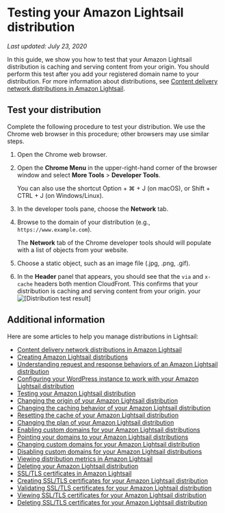 # Testing your Amazon Lightsail distribution<a name="amazon-lightsail-testing-distribution"></a>

 *Last updated: July 23, 2020* 

In this guide, we show you how to test that your Amazon Lightsail distribution is caching and serving content from your origin\. You should perform this test after you add your registered domain name to your distribution\. For more information about distributions, see [Content delivery network distributions in Amazon Lightsail](amazon-lightsail-content-delivery-network-distributions.md)\.

## Test your distribution<a name="testing-distributions"></a>

Complete the following procedure to test your distribution\. We use the Chrome web browser in this procedure; other browsers may use similar steps\.

1. Open the Chrome web browser\.

1. Open the **Chrome Menu** in the upper\-right\-hand corner of the browser window and select **More Tools** > **Developer Tools**\.

   You can also use the shortcut Option \+ ⌘ \+ J \(on macOS\), or Shift \+ CTRL \+ J \(on Windows/Linux\)\.

1. In the developer tools pane, choose the **Network** tab\.

1. Browse to the domain of your distribution \(e\.g\., `https://www.example.com`\)\.

   The **Network** tab of the Chrome developer tools should will populate with a list of objects from your website\. 

1. Choose a static object, such as an image file \(\.jpg, \.png, \.gif\)\.

1. In the **Header** panel that appears, you should see that the `via` and `x-cache` headers both mention CloudFront\. This confirms that your distribution is caching and serving content from your origin\. your   
![\[Distribution test result\]](https://d9yljz1nd5001.cloudfront.net/en_us/1490b6b36a8ed9d4b2232825b79c8222/images/distribution-test-result.png)

## Additional information<a name="testing-distribution-additional-information"></a>

Here are some articles to help you manage distributions in Lightsail:
+ [Content delivery network distributions in Amazon Lightsail](amazon-lightsail-content-delivery-network-distributions.md)
+ [Creating Amazon Lightsail distributions](amazon-lightsail-creating-content-delivery-network-distribution.md)
+ [Understanding request and response behaviors of an Amazon Lightsail distribution](amazon-lightsail-distribution-request-and-response.md)
+ [Configuring your WordPress instance to work with your Amazon Lightsail distribution](amazon-lightsail-editing-wp-config-for-distribution.md)
+ [Testing your Amazon Lightsail distribution](#amazon-lightsail-testing-distribution)
+ [Changing the origin of your Amazon Lightsail distribution](amazon-lightsail-changing-distribution-origin.md)
+ [Changing the caching behavior of your Amazon Lightsail distribution](amazon-lightsail-changing-default-cache-behavior.md)
+ [Resetting the cache of your Amazon Lightsail distribution](amazon-lightsail-resetting-distribution-cache.md)
+ [Changing the plan of your Amazon Lightsail distribution](amazon-lighstail-changing-distribution-plan.md)
+ [Enabling custom domains for your Amazon Lightsail distributions](amazon-lightsail-enabling-distribution-custom-domains.md)
+ [Pointing your domains to your Amazon Lightsail distributions](amazon-lightsail-point-domain-to-distribution.md)
+ [Changing custom domains for your Amazon Lightsail distribution](amazon-lightsail-changing-distribution-custom-domains.md)
+ [Disabling custom domains for your Amazon Lightsail distributions](amazon-lightsail-disabling-distribution-custom-domains.md)
+ [Viewing distribution metrics in Amazon Lightsail](amazon-lightsail-viewing-distribution-health-metrics.md)
+ [Deleting your Amazon Lightsail distribution](amazon-lightsail-deleting-distribution.md)
+ [SSL/TLS certificates in Amazon Lightsail](understanding-tls-ssl-certificates-in-lightsail-https.md)
+ [Creating SSL/TLS certificates for your Amazon Lightsail distribution](amazon-lightsail-create-a-distribution-certificate.md)
+ [Validating SSL/TLS certificates for your Amazon Lightsail distribution](amazon-lightsail-validating-a-distribution-certificate.md)
+ [Viewing SSL/TLS certificates for your Amazon Lightsail distribution](amazon-lightsail-viewing-distribution-certificates.md)
+ [Deleting SSL/TLS certificates for your Amazon Lightsail distribution](amazon-lightsail-deleting-distribution-certificates.md)